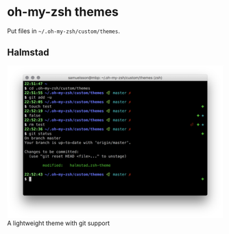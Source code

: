 # oh-my-zsh themes
Put files in `~/.oh-my-zsh/custom/themes`.

## Halmstad
<img src="halmstad_screenshot.png">
A lightweight theme with git support
